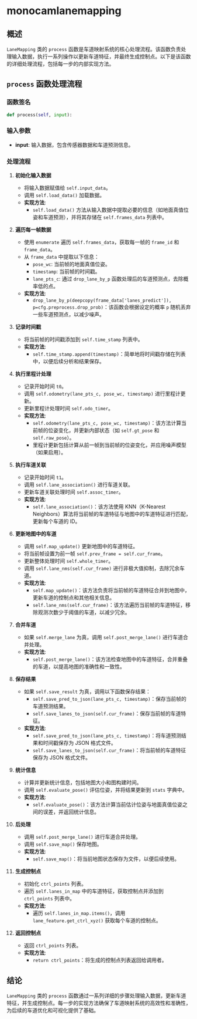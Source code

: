 # monocamlanemapping



## 概述

`LaneMapping` 类的 `process` 函数是车道映射系统的核心处理流程。该函数负责处理输入数据，执行一系列操作以更新车道特征，并最终生成控制点。以下是该函数的详细处理流程，包括每一步的内部实现方法。

## `process` 函数处理流程

### 函数签名

```python
def process(self, input):
```

### 输入参数

- **input**: 输入数据，包含传感器数据和车道预测信息。

### 处理流程

1. **初始化输入数据**
   - 将输入数据赋值给 `self.input_data`。
   - 调用 `self.load_data()` 加载数据。
   - **实现方法**:
     - `self.load_data()` 方法从输入数据中提取必要的信息（如地面真值位姿和车道预测），并将其存储在 `self.frames_data` 列表中。

2. **遍历每一帧数据**
   - 使用 `enumerate` 遍历 `self.frames_data`，获取每一帧的 `frame_id` 和 `frame_data`。
   - 从 `frame_data` 中提取以下信息：
     - `pose_wc`: 当前帧的地面真值位姿。
     - `timestamp`: 当前帧的时间戳。
     - `lane_pts_c`: 通过 `drop_lane_by_p` 函数处理后的车道预测点，去除概率低的点。
   - **实现方法**:
     - `drop_lane_by_p(deepcopy(frame_data['lanes_predict']), p=cfg.preprocess.drop_prob)`：该函数会根据设定的概率 `p` 随机丢弃一些车道预测点，以减少噪声。

3. **记录时间戳**
   - 将当前帧的时间戳添加到 `self.time_stamp` 列表中。
   - **实现方法**:
     - `self.time_stamp.append(timestamp)`：简单地将时间戳存储在列表中，以便后续分析和结果保存。

4. **执行里程计处理**
   - 记录开始时间 `t0`。
   - 调用 `self.odometry(lane_pts_c, pose_wc, timestamp)` 进行里程计更新。
   - 更新里程计处理时间 `self.odo_timer`。
   - **实现方法**:
     - `self.odometry(lane_pts_c, pose_wc, timestamp)`：该方法计算当前帧的位姿变化，并更新内部状态（如 `self.gt_pose` 和 `self.raw_pose`）。
     - 里程计更新包括计算从前一帧到当前帧的位姿变化，并应用噪声模型（如果启用）。

5. **执行车道关联**
   - 记录开始时间 `t1`。
   - 调用 `self.lane_association()` 进行车道关联。
   - 更新车道关联处理时间 `self.assoc_timer`。
   - **实现方法**:
     - `self.lane_association()`：该方法使用 KNN（K-Nearest Neighbors）算法将当前帧的车道特征与地图中的车道特征进行匹配，更新每个车道的 ID。

6. **更新地图中的车道**
   - 调用 `self.map_update()` 更新地图中的车道特征。
   - 将当前帧设置为前一帧 `self.prev_frame = self.cur_frame`。
   - 更新整体处理时间 `self.whole_timer`。
   - 调用 `self.lane_nms(self.cur_frame)` 进行非极大值抑制，去除冗余车道。
   - **实现方法**:
     - `self.map_update()`：该方法负责将当前帧的车道特征合并到地图中，更新车道的控制点和其他相关信息。
     - `self.lane_nms(self.cur_frame)`：该方法遍历当前帧的车道特征，移除观测次数少于阈值的车道，以减少冗余。

7. **合并车道**
   - 如果 `self.merge_lane` 为真，调用 `self.post_merge_lane()` 进行车道合并处理。
   - **实现方法**:
     - `self.post_merge_lane()`：该方法检查地图中的车道特征，合并重叠的车道，以提高地图的准确性和一致性。

8. **保存结果**
   - 如果 `self.save_result` 为真，调用以下函数保存结果：
     - `self.save_pred_to_json(lane_pts_c, timestamp)`：保存当前帧的车道预测结果。
     - `self.save_lanes_to_json(self.cur_frame)`：保存当前帧的车道特征。
   - **实现方法**:
     - `self.save_pred_to_json(lane_pts_c, timestamp)`：将车道预测结果和时间戳保存为 JSON 格式文件。
     - `self.save_lanes_to_json(self.cur_frame)`：将当前帧的车道特征保存为 JSON 格式文件。

9. **统计信息**
   - 计算并更新统计信息，包括地图大小和图构建时间。
   - 调用 `self.evaluate_pose()` 评估位姿，并将结果更新到 `stats` 字典中。
   - **实现方法**:
     - `self.evaluate_pose()`：该方法计算当前估计位姿与地面真值位姿之间的误差，并返回统计信息。

10. **后处理**
    - 调用 `self.post_merge_lane()` 进行车道合并处理。
    - 调用 `self.save_map()` 保存地图。
    - **实现方法**:
      - `self.save_map()`：将当前地图状态保存为文件，以便后续使用。

11. **生成控制点**
    - 初始化 `ctrl_points` 列表。
    - 遍历 `self.lanes_in_map` 中的车道特征，获取控制点并添加到 `ctrl_points` 列表中。
    - **实现方法**:
      - 遍历 `self.lanes_in_map.items()`，调用 `lane_feature.get_ctrl_xyz()` 获取每个车道的控制点。

12. **返回控制点**
    - 返回 `ctrl_points` 列表。
    - **实现方法**:
      - `return ctrl_points`：将生成的控制点列表返回给调用者。



## 结论

`LaneMapping` 类的 `process` 函数通过一系列详细的步骤处理输入数据，更新车道特征，并生成控制点。每一步的实现方法确保了车道映射系统的高效性和准确性，为后续的车道优化和可视化提供了基础。